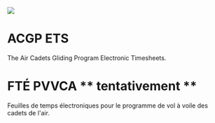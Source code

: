 ![](https://github.com/huguesf/ExcelExport/workflows/CI/badge.svg)


# ACGP ETS

The Air Cadets Gliding Program Electronic Timesheets.



# FTÉ PVVCA ** tentativement **

Feuilles de temps électroniques pour le programme de vol à voile des cadets de l'air.
